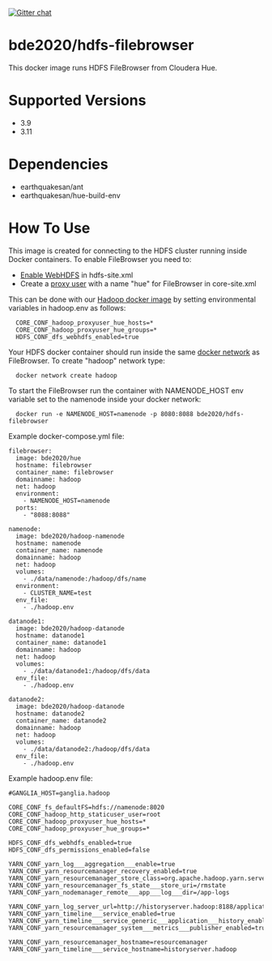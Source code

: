 [![Gitter chat](https://badges.gitter.im/gitterHQ/gitter.png)](https://gitter.im/big-data-europe/Lobby)

# bde2020/hdfs-filebrowser

This docker image runs HDFS FileBrowser from Cloudera Hue.

# Supported Versions

* 3.9
* 3.11

# Dependencies
* earthquakesan/ant
* earthquakesan/hue-build-env

# How To Use

This image is created for connecting to the HDFS cluster running inside Docker containers. To enable FileBrowser you need to:

* [Enable WebHDFS](https://hadoop.apache.org/docs/r1.0.4/webhdfs.html#HDFS+Configuration+Options) in hdfs-site.xml
* Create a [proxy user](https://hadoop.apache.org/docs/r2.7.1/hadoop-project-dist/hadoop-common/Superusers.html) with a name "hue" for FileBrowser in core-site.xml

This can be done with our [Hadoop docker image](https://github.com/big-data-europe/docker-hadoop) by setting environmental variables in hadoop.env as follows:
```
  CORE_CONF_hadoop_proxyuser_hue_hosts=*
  CORE_CONF_hadoop_proxyuser_hue_groups=*
  HDFS_CONF_dfs_webhdfs_enabled=true
```

Your HDFS docker container should run inside the same [docker network](https://docs.docker.com/engine/userguide/networking/dockernetworks/) as FileBrowser.
To create "hadoop" network type:
```
  docker network create hadoop
```

To start the FileBrowser run the container with NAMENODE_HOST env variable set to the namenode inside your docker network:
```
  docker run -e NAMENODE_HOST=namenode -p 8080:8088 bde2020/hdfs-filebrowser
```

Example docker-compose.yml file:
```
filebrowser:
  image: bde2020/hue
  hostname: filebrowser
  container_name: filebrowser
  domainname: hadoop
  net: hadoop
  environment:
    - NAMENODE_HOST=namenode
  ports:
    - "8088:8088"

namenode:
  image: bde2020/hadoop-namenode
  hostname: namenode
  container_name: namenode
  domainname: hadoop
  net: hadoop
  volumes:
    - ./data/namenode:/hadoop/dfs/name
  environment:
    - CLUSTER_NAME=test
  env_file:
    - ./hadoop.env

datanode1:
  image: bde2020/hadoop-datanode
  hostname: datanode1
  container_name: datanode1
  domainname: hadoop
  net: hadoop
  volumes:
    - ./data/datanode1:/hadoop/dfs/data
  env_file:
    - ./hadoop.env

datanode2:
  image: bde2020/hadoop-datanode
  hostname: datanode2
  container_name: datanode2
  domainname: hadoop
  net: hadoop
  volumes:
    - ./data/datanode2:/hadoop/dfs/data
  env_file:
    - ./hadoop.env
```

Example hadoop.env file:
```
#GANGLIA_HOST=ganglia.hadoop

CORE_CONF_fs_defaultFS=hdfs://namenode:8020
CORE_CONF_hadoop_http_staticuser_user=root
CORE_CONF_hadoop_proxyuser_hue_hosts=*
CORE_CONF_hadoop_proxyuser_hue_groups=*

HDFS_CONF_dfs_webhdfs_enabled=true
HDFS_CONF_dfs_permissions_enabled=false

YARN_CONF_yarn_log___aggregation___enable=true
YARN_CONF_yarn_resourcemanager_recovery_enabled=true
YARN_CONF_yarn_resourcemanager_store_class=org.apache.hadoop.yarn.server.resourcemanager.recovery.FileSystemRMStateStore
YARN_CONF_yarn_resourcemanager_fs_state___store_uri=/rmstate
YARN_CONF_yarn_nodemanager_remote___app___log___dir=/app-logs

YARN_CONF_yarn_log_server_url=http://historyserver.hadoop:8188/applicationhistory/logs/
YARN_CONF_yarn_timeline___service_enabled=true
YARN_CONF_yarn_timeline___service_generic___application___history_enabled=true
YARN_CONF_yarn_resourcemanager_system___metrics___publisher_enabled=true

YARN_CONF_yarn_resourcemanager_hostname=resourcemanager
YARN_CONF_yarn_timeline___service_hostname=historyserver.hadoop
```

